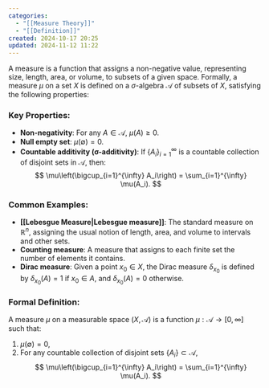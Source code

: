```yaml
---
categories:
  - "[[Measure Theory]]"
  - "[[Definition]]"
created: 2024-10-17 20:25
updated: 2024-11-12 11:22
---
```

A measure is a function that assigns a non-negative value, representing size, length, area, or volume, to subsets of a given space. Formally, a measure $\mu$ on a set $X$ is defined on a $\sigma$-algebra $\mathcal{A}$ of subsets of $X$, satisfying the following properties:
### Key Properties:
- **Non-negativity**: For any $A \in \mathcal{A}$, $\mu(A) \geq 0$.
- **Null empty set**: $\mu(\emptyset) = 0$.
- **Countable additivity (σ-additivity)**: If $\{A_i\}_{i=1}^{\infty}$ is a countable collection of disjoint sets in $\mathcal{A}$, then:
  $$
  \mu\left(\bigcup_{i=1}^{\infty} A_i\right) = \sum_{i=1}^{\infty} \mu(A_i).
  $$

### Common Examples:
- **[[Lebesgue Measure|Lebesgue measure]]**: The standard measure on $\mathbb{R}^n$, assigning the usual notion of length, area, and volume to intervals and other sets.
- **Counting measure**: A measure that assigns to each finite set the number of elements it contains.
- **Dirac measure**: Given a point $x_0 \in X$, the Dirac measure $\delta_{x_0}$ is defined by $\delta_{x_0}(A) = 1$ if $x_0 \in A$, and $\delta_{x_0}(A) = 0$ otherwise.

### Formal Definition:
A measure $\mu$ on a measurable space $(X, \mathcal{A})$ is a function $\mu: \mathcal{A} \to [0, \infty]$ such that:
1. $\mu(\emptyset) = 0$,
2. For any countable collection of disjoint sets $\{A_i\} \subset \mathcal{A}$, 
$$
\mu\left(\bigcup_{i=1}^{\infty} A_i\right) = \sum_{i=1}^{\infty} \mu(A_i).
$$
